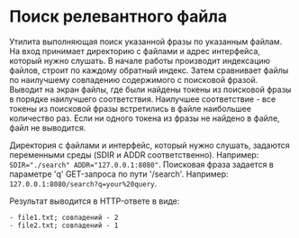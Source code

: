 # Поиск релевантного файла

Утилита выполняющая поиск указанной фразы по указанным файлам. На вход принимает директорию с файлами и адрес интерфейса, который нужно слушать. В начале работы производит индексацию файлов, строит по каждому обратный индекс. Затем сравнивает файлы по наилучшему совпадению содержимого с поисковой фразой. Выводит на экран файлы, где были найдены токены из поисковой фразы в порядке наилучшего соответствия. Наилучшее соответствие - все токены из поисковой фразы встретились в файле наибольшее количество раз. Если ни одного токена из фразы не найдено в файле, файл не выводится.

Директория с файлами и интерфейс, который нужно слушать, задаются переменными среды (SDIR и ADDR соответственно). Например: `SDIR="./search" ADDR="127.0.0.1:8080"`. 
Поисковая фраза задается в параметре 'q' GET-запроса по пути '/search'. Например: `127.0.0.1:8080/search?q=your%20query`.

Результат выводится в HTTP-ответе в виде:
```
- file1.txt; совпадений - 2
- file2.txt; совпадений - 1
```
